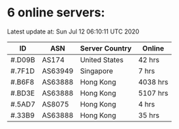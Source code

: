 # 6 online servers:

Latest update at: Sun Jul 12 06:10:11 UTC 2020

| ID | ASN | Server Country | Online |
| -- | --- | -------------- | ------ |
| #.D09B | AS174 | United States | 42 hrs |
| #.7F1D | AS63949 | Singapore | 7 hrs |
| #.B6F8 | AS63888 | Hong Kong | 4038 hrs |
| #.BD3E | AS63888 | Hong Kong | 5107 hrs |
| #.5AD7 | AS8075 | Hong Kong | 4 hrs |
| #.33B9 | AS63888 | Hong Kong | 35 hrs |

